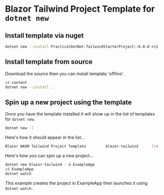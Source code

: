 # Blazor Tailwind Project Template for `dotnet new`

## Install template via nuget

``` bash
dotnet new --install PracticalDotNet.TailwindStarterProject::6.0.0-rc2.1
```

## Install template from source

Download the source then you can install template 'offline'.

```bash
cd content
dotnet new --install .
```

## Spin up a new project using the template

Once you have the template installed it will show up in the list of templates for `dotnet new`.

``` bash
dotnet new -l
```

Here's how it should appear in the list…

``` bash
Blazor WASM Tailwind Project Template         blazor-tailwind      [C#]
```

Here's how you can spin up a new project…

``` bash
dotnet new blazor-tailwind - o ExampleApp
cd ExampleApp
dotnet watch
```

This example creates the project in ExampleApp then launches it using `dotnet watch`.
